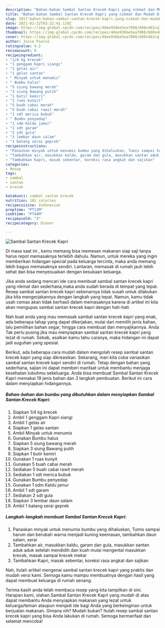 ```yaml
---
description: "Bahan-bahan Sambal Santan Krecek Kapri yang nikmat dan Mudah Dibuat"
title: "Bahan-bahan Sambal Santan Krecek Kapri yang nikmat dan Mudah Dibuat"
slug: 1017-bahan-bahan-sambal-santan-krecek-kapri-yang-nikmat-dan-mudah-dibuat
date: 2021-01-22T03:32:41.119Z
image: https://img-global.cpcdn.com/recipes/48ee936be5ea7008/680x482cq70/sambal-santan-krecek-kapri-foto-resep-utama.jpg
thumbnail: https://img-global.cpcdn.com/recipes/48ee936be5ea7008/680x482cq70/sambal-santan-krecek-kapri-foto-resep-utama.jpg
cover: https://img-global.cpcdn.com/recipes/48ee936be5ea7008/680x482cq70/sambal-santan-krecek-kapri-foto-resep-utama.jpg
author: Josie Pierce
ratingvalue: 4.2
reviewcount: 9
recipeingredient:
- "1/4 kg krecek"
- "1 genggam Kapri siangi"
- "1 gelas air"
- "1 gelas santan"
- " Minyak untuk menumis"
- " Bumbu halus"
- "5 siung bawang merah"
- "3 siung Bawang putih"
- "1 butir kemiri"
- "1 ruas kunyit"
- "5 buah cabai merah"
- "5 buah cabai rawit merah"
- "1 sdt merica bubuk"
- " Bumbu penyedap"
- "1 sdm Kaldu jamur"
- "1 sdt garam"
- "2 sdt gula"
- "3 lembar daun salam"
- "1 batang serai geprek"
recipeinstructions:
- "Panaskan minyak untuk menumis bumbu yang dihaluskan, Tumis sampai harum dan berubah warna menjadi kuning keemasan, tambahkan daun salam, serai"
- "Tambahkan air, masukkan kaldu, garam dan gula, masukkan santan aduk aduk setelah mendidih dan kuah mulai mengental masukkan krecek, masak sampai krecek mekar"
- "Tambahkan Kapri, masak sebentar, koreksi rasa angkat dan sajikan"
categories:
- Resep
tags:
- sambal
- santan
- krecek

katakunci: sambal santan krecek 
nutrition: 181 calories
recipecuisine: Indonesian
preptime: "PT13M"
cooktime: "PT44M"
recipeyield: "3"
recipecategory: Dinner

---
```



![Sambal Santan Krecek Kapri](https://img-global.cpcdn.com/recipes/48ee936be5ea7008/680x482cq70/sambal-santan-krecek-kapri-foto-resep-utama.jpg)

Di masa  saat ini , kamu memang bisa memesan makanan siap saji tanpa harus repot memasaknya terlebih dahulu. Namun, untuk mereka yang ingin memberikan hidangan special pada keluarga tercinta, maka anda memang lebih bagus memasaknya sendiri. Lantaran, memasak di rumah jauh lebih sehat dan bisa menyesuaikan dengan kesukaan keluarga.

Jika anda sedang mencari ide cara membuat sambal santan krecek kapri yang nikmat dan sederhana,maka anda sudah berada di tempat yang tepat. Resep sambal santan krecek kapri  sebenarnya tidak susah untuk dilakukan jika kita mengerjakannya dengan langkah yang tepat. Namun, kamu tidak usah cemas akan tidak berhasil dalam memasaknya 
karena di artikel ini kita akan mengupas sambal santan krecek kapri dengan hati-hati.  



Nah buat anda yang mau memasak sambal santan krecek kapri yang enak, ada beberapa tahap yang dapat dikerjakan, mulai dari memilih jenis bahan, lalu pemilihan bahan segar, hingga cara membuat dan menyajikannya. Anda Tak perlu pusing jika mau menyiapkan sambal santan krecek kapri yang lezat di rumah. Sebab, asalkan kamu  tahu caranya, maka hidangan ini dapat jadi suguhan yang spesial.

Berikut, ada beberapa cara mudah dalam mengolah resep sambal santan krecek kapri yang siap dikreasikan. Sekarang, mari kita coba variasikan sambal santan krecek kapri sendiri di rumah. Tetap dengan bahan yang sederhana, sajian ini dapat memberi manfaat untuk membantu menjaga kesehatan tubuhmu sekeluarga. Anda bisa membuat Sambal Santan Krecek Kapri memakai 19 jenis bahan dan 3 langkah pembuatan. Berikut ini cara dalam menyiapkan hidangannya.

<!--inarticleads1-->

##### Bahan-bahan dan bumbu yang dibutuhkan dalam menyiapkan Sambal Santan Krecek Kapri:

1. Siapkan 1/4 kg krecek
1. Ambil 1 genggam Kapri siangi
1. Ambil 1 gelas air
1. Siapkan 1 gelas santan
1. Ambil  Minyak untuk menumis
1. Gunakan  Bumbu halus
1. Siapkan 5 siung bawang merah
1. Siapkan 3 siung Bawang putih
1. Siapkan 1 butir kemiri
1. Gunakan 1 ruas kunyit
1. Gunakan 5 buah cabai merah
1. Sediakan 5 buah cabai rawit merah
1. Sediakan 1 sdt merica bubuk
1. Gunakan  Bumbu penyedap
1. Gunakan 1 sdm Kaldu jamur
1. Ambil 1 sdt garam
1. Sediakan 2 sdt gula
1. Siapkan 3 lembar daun salam
1. Ambil 1 batang serai geprek




<!--inarticleads2-->

##### Langkah-langkah membuat Sambal Santan Krecek Kapri:

1. Panaskan minyak untuk menumis bumbu yang dihaluskan, Tumis sampai harum dan berubah warna menjadi kuning keemasan, tambahkan daun salam, serai
1. Tambahkan air, masukkan kaldu, garam dan gula, masukkan santan aduk aduk setelah mendidih dan kuah mulai mengental masukkan krecek, masak sampai krecek mekar
1. Tambahkan Kapri, masak sebentar, koreksi rasa angkat dan sajikan




Nah, itulah artikel mengenai  sambal santan krecek kapri  yang praktis dan mudah versi kami. Semoga kamu mampu membuatnya dengan hasil yang dapat membuat keluarga di rumah senang. 

Terima kasih anda telah membaca resep yang kita tampilkan di sini. Harapan kami, olahan  Sambal Santan Krecek Kapri yang mudah di atas dapat membantu Anda menyiapkan makanan yang lezat untuk keluarga/teman ataupun menjadi ide bagi Anda yang berkeinginan untuk berjualan makanan. Gimana nih? Mudah bukan? Itulah resep sambal santan krecek kapri yang bisa Anda lakukan di rumah. Semoga bermanfaat dan selamat mencoba!

